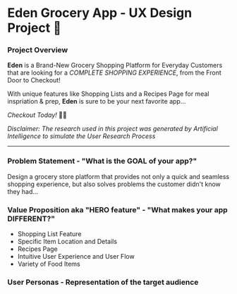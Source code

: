 # Eden Grocery App - UX Design Project 🌱
### Project Overview
**Eden** is a Brand-New Grocery Shopping Platform for Everyday Customers that are looking for a *COMPLETE SHOPPING EXPERIENCE*, from the Front Door to Checkout!

With unique features like Shopping Lists and a Recipes Page for meal inspriation & prep, **Eden** is sure to be your next favorite app...

*Checkout Today!* 🛒💨

*Disclaimer: The research used in this project was generated by Artificial Intelligence to simulate the User Research Process*

----------
### Problem Statement - "What is the GOAL of your app?"
Design a grocery store platform that provides not only a quick and seamless shopping experience, but also solves problems the customer didn't know they had...

### Value Proposition aka "HERO feature" - "What makes your app DIFFERENT?"
- Shopping List Feature
- Specific Item Location and Details
- Recipes Page
- Intuitive User Experience and User Flow
- Variety of Food Items

### User Personas - Representation of the target audience



